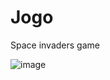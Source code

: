 # Jogo
 
Space invaders game 

![image](https://user-images.githubusercontent.com/84361560/135104256-34582040-0613-4acf-b068-35a007877204.png)
